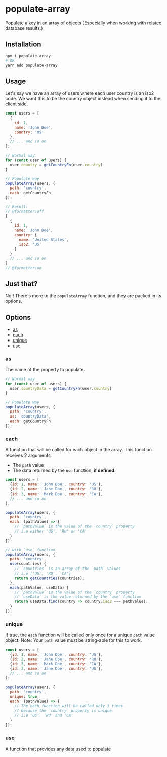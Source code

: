 # populate-array

Populate a key in an array of objects (Especially when working with related database results.)

## Installation

```sh
npm i populate-array
# OR
yarn add populate-array
```

## Usage

Let's say we have an array of users where each user country is an iso2 code.
We want this to be the country object instead when sending it to the client side.

```javascript
const users = [
  {
    id: 1,
    name: 'John Doe',
    country: 'US'
  },
  // ... and so on
];

// Normal way
for (const user of users) {
  user.country = getCountryFn(user.country)
}

// Populate way
populateArray(users, {
  path: 'country',
  each: getCountryFn
});

// Result:
// @formatter:off
[
  {
    id: 1,
    name: 'John Doe',
    country: {
      name: 'United States',
      iso2: 'US'
    }
  }
  // ... and so on
]
// @formatter:on
```

## Just that?

No!! There's more to the `populateArray` function, and they are packed in its options.

## Options

- [as](#as)
- [each](#each)
- [unique](#unique)
- [use](#use)

### as

The name of the property to populate.

```javascript
// Normal way
for (const user of users) {
  user.countryData = getCountryFn(user.country)
}

// Populate way
populateArray(users, {
  path: 'country',
  as: 'countryData',
  each: getCountryFn
});
```

### each

A function that will be called for each object in the array. This function receives 2 arguments:

- The `path` value
- The data returned by the `use` function, **if defined.**

```javascript
const users = [
  {id: 1, name: 'John Doe', country: 'US'},
  {id: 2, name: 'Jane Doe', country: 'RU'},
  {id: 3, name: 'Mark Doe', country: 'CA'},
  // ... and so on
];

populateArray(users, {
  path: 'country',
  each: (pathValue) => {
    // `pathValue` is the value of the `country` property
    // i.e either 'US', 'RU' or 'CA'
  }
});

// with `use` function
populateArray(users, {
  path: 'country',
  use(countries) {
    // `countries` is an array of the `path` values
    // i.e ['US', 'RU', 'CA']
    return getCountries(countries);
  },
  each(pathValue, useData) {
    // `pathValue` is the value of the `country` property
    // `useData` is the value returned by the `use` function
    return useData.find(country => country.iso2 === pathValue);
  }
});
```

### unique

If true, the `each` function will be called only once for a unique `path` value object.
Note: Your `path` value must be string-able for this to work.

```javascript
const users = [
  {id: 1, name: 'John Doe', country: 'US'},
  {id: 2, name: 'Jane Doe', country: 'RU'},
  {id: 3, name: 'Mark Doe', country: 'CA'},
  {id: 3, name: 'Jane Doe', country: 'US'},
  // ... and so on
];

populateArray(users, {
  path: 'country',
  unique: true,
  each: (pathValue) => {
    // The each function will be called only 3 times
    // because the `country` property is unique
    // i.e 'US', 'RU' and 'CA'
  }
});
```

### use

A function that provides any data used to populate

